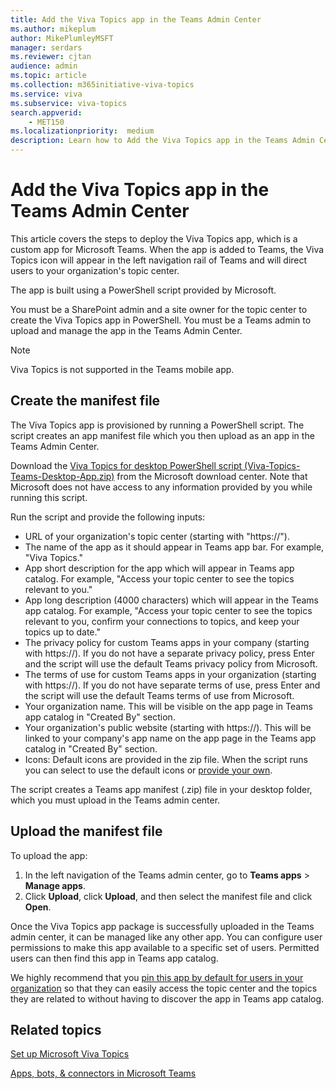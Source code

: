 ```yaml
---
title: Add the Viva Topics app in the Teams Admin Center
ms.author: mikeplum
author: MikePlumleyMSFT
manager: serdars
ms.reviewer: cjtan
audience: admin
ms.topic: article
ms.collection: m365initiative-viva-topics
ms.service: viva 
ms.subservice: viva-topics 
search.appverid:
    - MET150  
ms.localizationpriority:  medium
description: Learn how to Add the Viva Topics app in the Teams Admin Center.
---
```


# Add the Viva Topics app in the Teams Admin Center

This article covers the steps to deploy the Viva Topics app, which is a custom app for Microsoft Teams. When the app is added to Teams, the Viva Topics icon will appear in the left navigation rail of Teams and will direct users to your organization's topic center.

The app is built using a PowerShell script provided by Microsoft.

You must be a SharePoint admin and a site owner for the topic center to create the Viva Topics app in PowerShell. You must be a Teams admin to upload and manage the app in the Teams Admin Center.

> [!NOTE]
> Viva Topics is not supported in the Teams mobile app.

## Create the manifest file

The Viva Topics app is provisioned by running a PowerShell script. The script creates an app manifest file which you then upload as an app in the Teams Admin Center. 

Download the [Viva Topics for desktop PowerShell script (Viva-Topics-Teams-Desktop-App.zip)](https://www.microsoft.com/download/details.aspx?id=103906) from the Microsoft download center. Note that Microsoft does not have access to any information provided by you while running this script.

Run the script and provide the following inputs:

- URL of your organization's topic center (starting with "https://"). 
- The name of the app as it should appear in Teams app bar. For example, "Viva Topics."
- App short description for the app which will appear in Teams app catalog. For example, "Access your topic center to see the topics relevant to you."
- App long description (4000 characters) which will appear in the Teams app catalog. For example, "Access your topic center to see the topics relevant to you, confirm your connections to topics, and keep your topics up to date."
- The privacy policy for custom Teams apps in your company (starting with https://). If you do not have a separate privacy policy, press Enter and the script will use the default Teams privacy policy from Microsoft.
- The terms of use for custom Teams apps in your organization (starting with https://). If you do not have separate terms of use, press Enter and the script will use the default Teams terms of use from Microsoft.
- Your organization name. This will be visible on the app page in Teams app catalog in "Created By" section.
- Your organization's public website (starting with https://). This will be linked to your company's app name on the app page in the Teams app catalog in "Created By" section.
- Icons: Default icons are provided in the zip file. When the script runs you can select to use the default icons or [provide your own](/microsoftteams/platform/concepts/build-and-test/apps-package#app-icons).

The script creates a Teams app manifest (.zip) file in your desktop folder, which you must upload in the Teams admin center.

## Upload the manifest file

To upload the app:
1. In the left navigation of the Teams admin center, go to **Teams apps** > **Manage apps**.
2. Click **Upload**, click **Upload**, and then select the manifest file and click **Open**.

Once the Viva Topics app package is successfully uploaded in the Teams admin center, it can be managed like any other app. You can configure user permissions to make this app available to a specific set of users. Permitted users can then find this app in Teams app catalog.

We highly recommend that you [pin this app by default for users in your organization](/microsoftteams/teams-app-setup-policies#pin-apps) so that they can easily access the topic center and the topics they are related to without having to discover the app in Teams app catalog.

## Related topics

[Set up Microsoft Viva Topics](/viva/topics/set-up-topic-experiences)

[Apps, bots, & connectors in Microsoft Teams](/microsoftteams/deploy-apps-microsoft-teams-landing-page)
